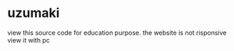 # uzumaki
view this source code for education purpose.
the website is not risponsive view it with pc

